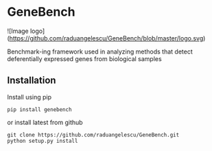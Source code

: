 # GeneBench


![Image logo]
(https://github.com/raduangelescu/GeneBench/blob/master/logo.svg)


Benchmark-ing framework used in analyzing methods that detect deferentially expressed genes from biological samples

## Installation
Install using pip 
```
pip install genebench
```

or install latest from github

```
git clone https://github.com/raduangelescu/GeneBench.git
python setup.py install

```